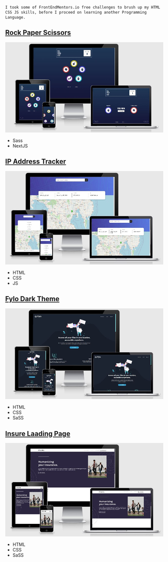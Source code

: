 ```
I took some of FrontEndMentors.io free challenges to brush up my HTML CSS JS skills, before I proceed on learning another Programming Language.
```
## [Rock Paper Scissors](https://banguismv-rock-paper.vercel.app/)
![Rock](https://github.com/BanguisMV/frontend-mentor-challenges/blob/main/preview/Rock%20paper.JPG?raw=true)


- Sass
- NextJS


## [IP Address Tracker](https://banguismv-ip-tracker.netlify.app/)
![IP Address](https://github.com/BanguisMV/frontend-mentor-challenges/blob/main/preview/IP.JPG?raw=true)

- HTML
- CSS
- JS 

## [Fylo Dark Theme](https://banguismv-fylo-dark.netlify.app/)
![Fylo](https://github.com/BanguisMV/frontend-mentor-challenges/blob/main/preview/fylo.JPG?raw=true)

- HTML
- CSS
- SaSS

## [Insure Laading Page](https://banguismv-insure.netlify.app)
![Insure Laading Page](https://github.com/BanguisMV/frontend-mentor-challenges/blob/main/preview/insure.JPG?raw=true)

- HTML
- CSS
- SaSS

